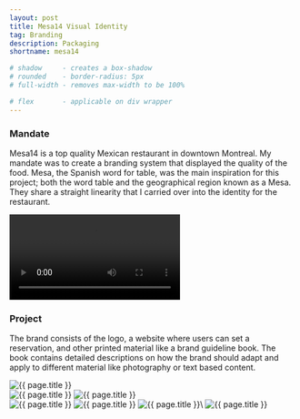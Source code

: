 ```yaml
---
layout: post
title: Mesa14 Visual Identity
tag: Branding
description: Packaging
shortname: mesa14

# shadow 	 - creates a box-shadow
# rounded 	 - border-radius: 5px
# full-width - removes max-width to be 100%

# flex       - applicable on div wrapper
---
```


### Mandate
Mesa14 is a top quality Mexican restaurant in downtown Montreal. My mandate was to create a branding system that displayed the quality of the food. Mesa, the Spanish word for table, was the main inspiration for this project; both the word table and the geographical region known as a Mesa. They share a straight linearity that I carried over into the identity for the restaurant.

<video preload="metadata" loop autoplay tabindex="0">
	<source src="/assets/case-studies/{{ page.shortname }}/{{ page.shortname }}_logo.webm" type="video/webm">
	<source src="/assets/case-studies/{{ page.shortname }}/{{ page.shortname }}_logo.mp4" type="video/mp4">
	<p>Your browser does not support the video tag.</p>
</video>

### Project
The brand consists of the logo, a website where users can set a reservation, and other printed material like a brand guideline book. The book contains detailed descriptions on how the brand should adapt and apply to different material like photography or text based content.

<div>
	<img src="/assets/case-studies/{{ page.shortname }}/{{ page.shortname }}_mockup.png" alt="{{ page.title }}" class="full-width">
</div>
	
<div>
	<img src="/assets/case-studies/{{ page.shortname }}/{{ page.shortname }}_book-1.jpg" alt="{{ page.title }}" class="shadow">
	<img src="/assets/case-studies/{{ page.shortname }}/{{ page.shortname }}_book-2.jpg" alt="{{ page.title }}" class="shadow">
</div>

<div>
	<img src="/assets/case-studies/{{ page.shortname }}/{{ page.shortname }}_2.jpg" alt="{{ page.title }}">
	<img src="/assets/case-studies/{{ page.shortname }}/{{ page.shortname }}_3.jpg" alt="{{ page.title }}">
	<img src="/assets/case-studies/{{ page.shortname }}/{{ page.shortname }}_4.jpg" alt="{{ page.title }}">\
	<img src="/assets/case-studies/{{ page.shortname }}/{{ page.shortname }}_7.jpg" alt="{{ page.title }}">
</div>